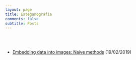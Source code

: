 ```yaml
---
layout: page
title: Esteganografía
comments: false
subtitle: Posts
---
```


<br/><br/>

- [Embedding data into images: Naive methods](/stego/images/en/embed-naive-stego) (19/02/2019)

<br/><br/>

